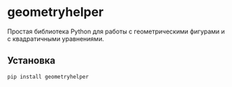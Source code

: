 # geometryhelper
 
Простая библиотека Python для работы с геометрическими фигурами и с квадратичными уравнениями.
 
## Установка
```bash
pip install geometryhelper